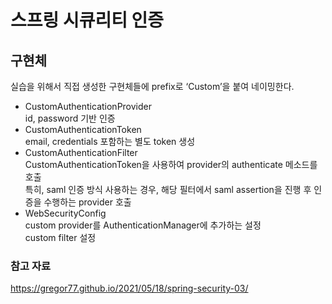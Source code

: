 # 스프링 시큐리티 인증

## 구현체
실습을 위해서 직접 생성한 구현체들에 prefix로 ‘Custom’을 붙여 네이밍한다.

- CustomAuthenticationProvider<br>
id, password 기반 인증
- CustomAuthenticationToken<br>
email, credentials 포함하는 별도 token 생성
- CustomAuthenticationFilter<br>
CustomAuthenticationToken을 사용하여 provider의 authenticate 메소드를 호출<br>
특히, saml 인증 방식 사용하는 경우, 해당 필터에서 saml assertion을 진행 후 인증을 수행하는 provider 호출
- WebSecurityConfig<br>
custom provider를 AuthenticationManager에 추가하는 설정<br>
custom filter 설정

### 참고 자료
https://gregor77.github.io/2021/05/18/spring-security-03/

